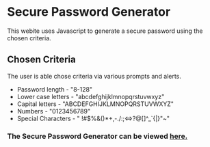# Secure Password Generator

This webite uses Javascript to generate a secure password using the chosen criteria.

## Chosen Criteria
The user is able chose criteria via various prompts and alerts.

* Password length - "8-128" 
* Lower case letters - "abcdefghijklmnopqrstuvwxyz"
* Capital letters - "ABCDEFGHIJKLMNOPQRSTUVWXYZ"
* Numbers - "0123456789"
* Special Characters - " !#$%&()*+,-./:;<=>?@[]^_\`{|}"~"

### The Secure Password Generator can be viewed [here.](https://rrrossettiii.github.io/hw3-password-generator/)
